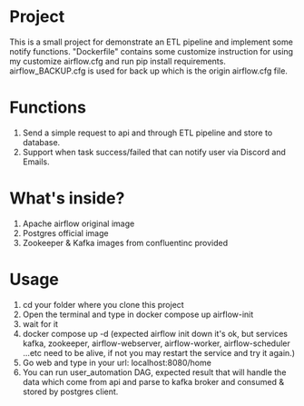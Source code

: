 # Project
This is a small project for demonstrate an ETL pipeline and implement some notify functions.
"Dockerfile" contains some customize instruction for using my customize airflow.cfg and run pip install requirements.
airflow_BACKUP.cfg is used for back up which is the origin airflow.cfg file.

# Functions
1. Send a simple request to api and through ETL pipeline and store to database.
2. Support when task success/failed that can notify user via Discord and Emails.


# What's inside?
1. Apache airflow original image
2. Postgres official image
3. Zookeeper & Kafka images from confluentinc provided

# Usage
1. cd your folder where you clone this project 
2. Open the terminal and type in docker compose up airflow-init
3. wait for it
4. docker compose up -d (expected airflow init down it's ok, but services kafka, zookeeper, airflow-webserver, airflow-worker, airflow-scheduler ...etc need to be alive, if not you may restart the service and try it again.)
5. Go web and type in your url: localhost:8080/home
6. You can run user_automation DAG, expected result that will handle the data which come from api and parse to kafka broker and consumed & stored by postgres client.